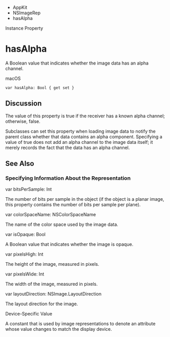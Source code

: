 

- AppKit
- NSImageRep
-  hasAlpha 

Instance Property

# hasAlpha

A Boolean value that indicates whether the image data has an alpha channel.

macOS

``` source
var hasAlpha: Bool { get set }
```

## Discussion

The value of this property is true if the receiver has a known alpha channel; otherwise, false.

Subclasses can set this property when loading image data to notify the parent class whether that data contains an alpha component. Specifying a value of true does not add an alpha channel to the image data itself; it merely records the fact that the data has an alpha channel.

## See Also

### Specifying Information About the Representation

var bitsPerSample: Int

The number of bits per sample in the object (if the object is a planar image, this property contains the number of bits per sample per plane).

var colorSpaceName: NSColorSpaceName

The name of the color space used by the image data.

var isOpaque: Bool

A Boolean value that indicates whether the image is opaque.

var pixelsHigh: Int

The height of the image, measured in pixels.

var pixelsWide: Int

The width of the image, measured in pixels.

var layoutDirection: NSImage.LayoutDirection

The layout direction for the image.

Device-Specific Value

A constant that is used by image representations to denote an attribute whose value changes to match the display device.


